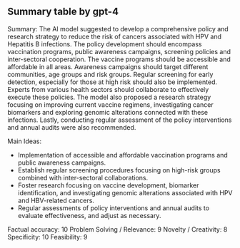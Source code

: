 ## Summary table by gpt-4
Summary: 
The AI model suggested to develop a comprehensive policy and research strategy to reduce the risk of cancers associated with HPV and Hepatitis B infections. The policy development should encompass vaccination programs, public awareness campaigns, screening policies and inter-sectoral cooperation. The vaccine programs should be accessible and affordable in all areas. Awareness campaigns should target different communities, age groups and risk groups. Regular screening for early detection, especially for those at high risk should also be implemented. Experts from various health sectors should collaborate to effectively execute these policies. The model also proposed a research strategy focusing on improving current vaccine regimens, investigating cancer biomarkers and exploring genomic alterations connected with these infections. Lastly, conducting regular assessment of the policy interventions and annual audits were also recommended.

Main Ideas: 
- Implementation of accessible and affordable vaccination programs and public awareness campaigns.
- Establish regular screening procedures focusing on high-risk groups combined with inter-sectoral collaborations.
- Foster research focusing on vaccine development, biomarker identification, and investigating genomic alterations associated with HPV and HBV-related cancers.
- Regular assessments of policy interventions and annual audits to evaluate effectiveness, and adjust as necessary.

Factual accuracy: 10
Problem Solving / Relevance: 9
Novelty / Creativity: 8
Specificity: 10
Feasibility: 9